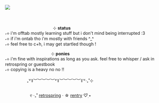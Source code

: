 <p align="left"><img align="left" src="https://acemyheart.carrd.co/assets/images/image24.png?v=64284147" />
<br/>
<br/>
<br/>
<br/>
  ⠀ ⠀⠀⠀⠀⠀⠀⠀⠀⠀⠀⠀⠀⠀⠀⊹ <b> status </b> <br>
˖⟡ i'm offtab mostly learning stuff but i don't mind being interrupted :3 <br>
˖⟡ if i'm ontab tho i'm mostly with friends ^_^ <br>
˖⟡ feel free to c+h, i may get startled though ! <br>

 ⠀ ⠀⠀⠀⠀⠀⠀⠀⠀⠀⠀⠀⠀⠀  ⊹ <b> ponies </b> <br>
˖⟡ i'm fine with inspirations as long as you ask. feel free to whisper / ask in retrospring or guestbook <br>
˖⟡ copying is a heavy no no !! <br/>
<br/>
⠀⠀⠀⠀⠀⠀⠀₊꒷꒦︶︶︶︶︶꒷꒦︶︶︶︶︶꒦꒷‧₊˚⊹ <br/>
<br/>

⠀⠀⠀⠀⠀⠀⠀⠀୧ ‧₊˚ [retrospring](https://retrospring.com/@crunchybao) ⋅ ☆ [rentry](https://rentry.co/mi2uki) ♡๋࣭ ⭑
</p>

